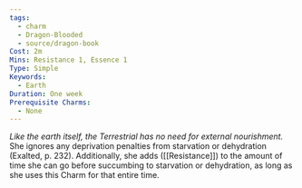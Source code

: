 ```yaml
---
tags:
  - charm
  - Dragon-Blooded
  - source/dragon-book
Cost: 2m
Mins: Resistance 1, Essence 1
Type: Simple
Keywords:
  - Earth
Duration: One week
Prerequisite Charms:
  - None
---
```

*Like the earth itself, the Terrestrial has no need for external nourishment.*
She ignores any deprivation penalties from starvation or dehydration (Exalted, p. 232). Additionally, she adds ([[Resistance]]) to the amount of time she can go before succumbing to starvation or dehydration, as long as she uses this Charm for that entire time.